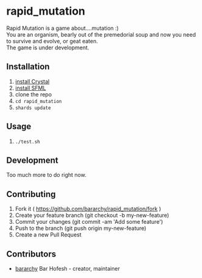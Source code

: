 # rapid_mutation

Rapid Mutation is a game about....mutation :)  
You are an organism, bearly out of the premedorial soup and now you need to survive and evolve, or geat eaten.  
The game is under development.  

## Installation
1. [install Crystal](https://crystal-lang.org/docs/installation/)  
2. [install SFML](https://www.sfml-dev.org/download.php)  
3. clone the repo  
4. `cd rapid_mutation`
5. `shards update`    

## Usage
  
1. `./test.sh` 

## Development

Too much more to do right now.  

## Contributing

1. Fork it ( https://github.com/bararchy/rapid_mutation/fork )
2. Create your feature branch (git checkout -b my-new-feature)
3. Commit your changes (git commit -am 'Add some feature')
4. Push to the branch (git push origin my-new-feature)
5. Create a new Pull Request

## Contributors

- [bararchy](https://github.com/bararchy) Bar Hofesh - creator, maintainer
